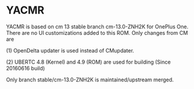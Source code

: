 YACMR
===========

YACMR is based on cm 13 stable branch cm-13.0-ZNH2K for OnePlus One. There are no UI customizations added to this ROM. Only changes from CM are

(1) OpenDelta updater is used instead of CMupdater.

(2) UBERTC 4.8 (Kernel) and 4.9 (ROM) are used for building (Since 20160616 build)

Only branch stable/cm-13.0-ZNH2K is maintained/upstream merged.
